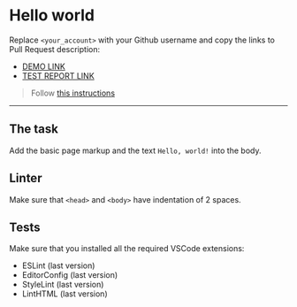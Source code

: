 # Hello world

Replace `<your_account>` with your Github username and copy the links to Pull Request description:

- [DEMO LINK](https://AnastasiiaIvanets.github.io/layout_hello-world/)
- [TEST REPORT LINK](https://AnastasiiaIvanets.github.io/layout_hello-world/report/html_report/)

> Follow [this instructions](https://mate-academy.github.io/layout_task-guideline/#how-to-solve-the-layout-tasks-on-github)

---

## The task

Add the basic page markup and the text `Hello, world!` into the body.

## Linter

Make sure that `<head>` and `<body>` have indentation of 2 spaces.

## Tests

Make sure that you installed all the required VSCode extensions:

- ESLint (last version)
- EditorConfig (last version)
- StyleLint (last version)
- LintHTML (last version)
